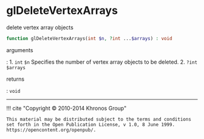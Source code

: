 # glDeleteVertexArrays
delete vertex array objects

```php
function glDeleteVertexArrays(int $n, ?int ...$arrays) : void
```

arguments

:    1. `int` `$n` Specifies the number of vertex array objects to be deleted.
    2. `?int` `$arrays` 

returns

:    `void` 

---
     

!!! cite "Copyright © 2010-2014 Khronos Group"

    This material may be distributed subject to the terms and conditions set forth in the Open Publication License, v 1.0, 8 June 1999. https://opencontent.org/openpub/.